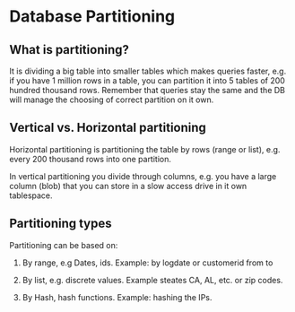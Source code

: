 # Database Partitioning

## What is partitioning?

It is dividing a big table into smaller tables which makes queries faster, e.g. if you have 1 million rows in a table, you can partition it into 5 tables of 200 hundred thousand rows. Remember that queries stay the same and the DB will manage the choosing of correct partition on it own.

## Vertical vs. Horizontal partitioning

Horizontal partitioning is partitioning the table by rows (range or list), e.g. every 200 thousand rows into one partition.

In vertical partitioning you divide through columns, e.g. you have a large column (blob) that you can store in a slow access drive in it own tablespace.

## Partitioning types

Partitioning can be based on:

1. By range, e.g Dates, ids. Example: by logdate or customerid from to

2. By list, e.g. discrete values. Example steates CA, AL, etc. or zip codes.

3. By Hash, hash functions. Example: hashing the IPs.
